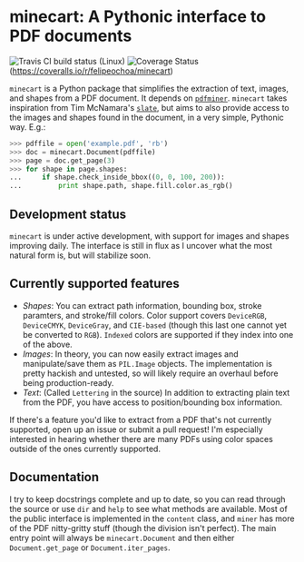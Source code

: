 
minecart: A Pythonic interface to PDF documents
===============================================

![Travis CI build status (Linux)](https://travis-ci.org/felipeochoa/minecart.svg?branch=master)
![Coverage Status](https://coveralls.io/repos/felipeochoa/minecart/badge.svg)(https://coveralls.io/r/felipeochoa/minecart)

`minecart` is a Python package that simplifies the extraction of text,
images, and shapes from a PDF document. It depends on
[`pdfminer`](https://github.com/euske/pdfminer). `minecart` takes
inspiration from Tim McNamara's
[`slate`](https://github.com/timClicks/slate), but aims to also
provide access to the images and shapes found in the document, in a
very simple, Pythonic way. E.g.:

```python
>>> pdffile = open('example.pdf', 'rb')
>>> doc = minecart.Document(pdffile)
>>> page = doc.get_page(3)
>>> for shape in page.shapes:
...     if shape.check_inside_bbox((0, 0, 100, 200)):
...         print shape.path, shape.fill.color.as_rgb()
```

Development status
---------------------

`minecart` is under active development, with support for images and
shapes improving daily. The interface is still in flux as I uncover
what the most natural form is, but will stabilize soon.

Currently supported features
------------------------------

* *Shapes*: You can extract path information, bounding box, stroke
  paramters, and stroke/fill colors. Color support covers `DeviceRGB`,
  `DeviceCMYK`, `DeviceGray`, and `CIE-based` (though this last one
  cannot yet be converted to `RGB`). `Indexed` colors are supported if
  they index into one of the above.
* *Images*: In theory, you can now easily extract images and
  manipulate/save them as `PIL.Image` objects. The implementation is
  pretty hackish and untested, so will likely require an overhaul
  before being production-ready.
* *Text*: (Called `Lettering` in the source) In addition to extracting
  plain text from the PDF, you have access to position/bounding box
  information.

If there's a feature you'd like to extract from a PDF that's not
currently supported, open up an issue or submit a pull request! I'm
especially interested in hearing whether there are many PDFs using
color spaces outside of the ones currently supported.


Documentation
-----------------

I try to keep docstrings complete and up to date, so you can read
through the source or use `dir` and `help` to see what methods are
available. Most of the public interface is implemented in the
`content` class, and `miner` has more of the PDF nitty-gritty stuff
(though the division isn't perfect). The main entry point will always
be `minecart.Document` and then either `Document.get_page` or
`Document.iter_pages`.
